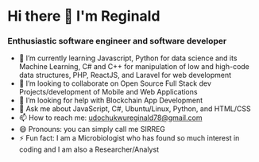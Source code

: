 # Hi there 👋 I'm Reginald
### Enthusiastic software engineer and software developer 

- 🌱 I’m currently learning Javascript, Python for data science and its Machine Learning, C# and C++ for manipulation of low and high-code data structures, PHP, ReactJS, and Laravel for web development
- :muscle: I’m looking to collaborate on Open Source Full Stack dev Projects/development of Mobile and Web Applications
- 🤔 I’m looking for help with  Blockchain App Development
- 💬 Ask me about JavaScript, C#, Ubuntu/Linux, Python, and HTML/CSS
- 📫 How to reach me: udochukwureginald78@gmail.com
- 😄 Pronouns: you can simply call me SIRREG
- ⚡ Fun fact: I am a Microbiologist who has found so much interest in coding and I am also a Researcher/Analyst
